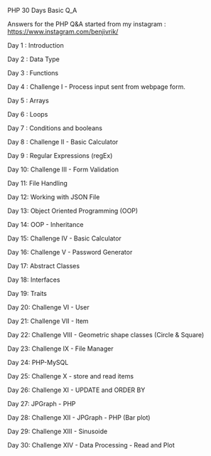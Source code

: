 PHP 30 Days Basic Q_A

Answers for the PHP Q&A started from my instagram : https://www.instagram.com/benjivrik/

Day 1 : Introduction 

Day 2 : Data Type

Day 3 : Functions

Day 4 : Challenge I - Process input sent from webpage form. 

Day 5 : Arrays

Day 6 : Loops

Day 7 : Conditions and booleans

Day 8 : Challenge II - Basic Calculator

Day 9 : Regular Expressions (regEx) 

Day 10: Challenge III - Form Validation

Day 11: File Handling

Day 12: Working with JSON File 

Day 13: Object Oriented Programming (OOP)

Day 14: OOP - Inheritance

Day 15: Challenge IV - Basic Calculator

Day 16: Challenge V - Password Generator

Day 17: Abstract Classes

Day 18: Interfaces

Day 19: Traits

Day 20: Challenge VI - User

Day 21: Challenge VII - Item

Day 22: Challenge VIII - Geometric shape classes (Circle & Square)

Day 23: Challenge IX - File Manager

Day 24: PHP-MySQL

Day 25: Challenge X - store and read items

Day 26: Challenge XI - UPDATE and  ORDER BY 

Day 27: JPGraph - PHP

Day 28: Challenge XII - JPGraph - PHP (Bar plot)

Day 29: Challenge XIII - Sinusoide

Day 30: Challenge XIV - Data Processing - Read and Plot